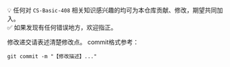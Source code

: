 
💡 任何对 `CS-Basic-408` 相关知识感兴趣的均可为本仓库贡献、修改，期望共同加入。  
✅ 如果发现有任何错误地方，欢迎指正。


修改递交请表述清楚修改点。
commit格式参考：
```shell
git commit -m "【修改描述】..."
```
